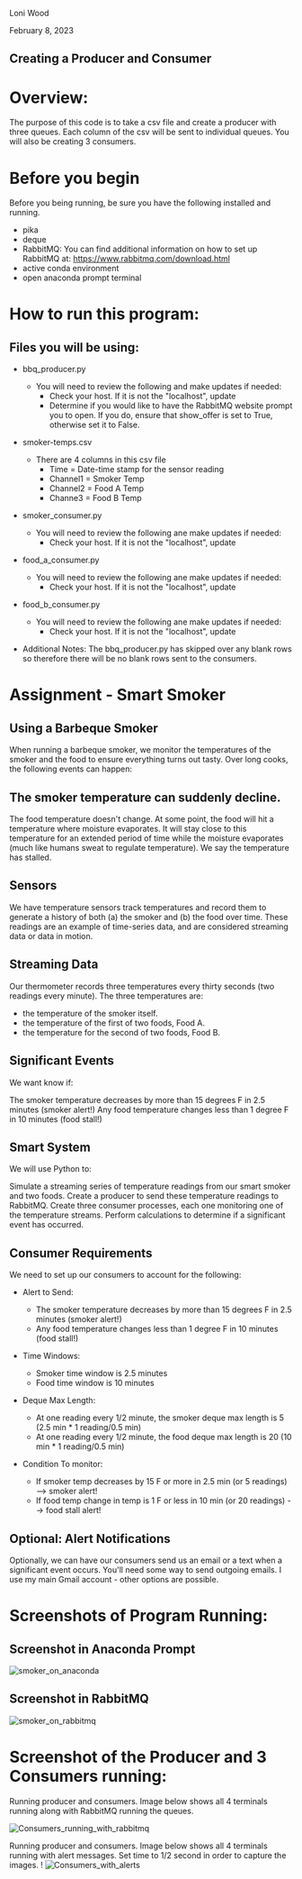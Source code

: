 Loni Wood  

February 8, 2023
## Creating a Producer and Consumer

# Overview:
The purpose of this code is to take a csv file and create a producer with three queues.  Each column of the csv will be sent to individual queues.  You will also be creating 3 consumers.

# Before you begin
Before you being running, be sure you have the following installed and running.
- pika
- deque
- RabbitMQ:
    You can find additional information on how to set up RabbitMQ at: https://www.rabbitmq.com/download.html
- active conda environment
- open anaconda prompt terminal

# How to run this program:
## Files you will be using:
 - bbq_producer.py
     - You will need to review the following and make updates if needed:
        - Check your host.  If it is not the "localhost", update
        - Determine if you would like to have the RabbitMQ website prompt you to open. If you do, ensure that show_offer is set to True, otherwise set it to False.
 
 - smoker-temps.csv
     - There are 4 columns in this csv file
        - Time = Date-time stamp for the sensor reading
        - Channel1 = Smoker Temp
        - Channel2 = Food A Temp 
        - Channe3 = Food B Temp 

 - smoker_consumer.py
    - You will need to review the following ane make updates if needed:
      - Check your host.  If it is not the "localhost", update

 - food_a_consumer.py
    - You will need to review the following ane make updates if needed:
      - Check your host.  If it is not the "localhost", update

 - food_b_consumer.py
    - You will need to review the following ane make updates if needed:
      - Check your host.  If it is not the "localhost", update

- Additional Notes:  The bbq_producer.py has skipped over any blank rows so therefore there will be no blank rows sent to the consumers. 

# Assignment - Smart Smoker 

## Using a Barbeque Smoker
When running a barbeque smoker, we monitor the temperatures of the smoker and the food to ensure everything turns out tasty. Over long cooks, the following events can happen:

## The smoker temperature can suddenly decline.
The food temperature doesn't change. At some point, the food will hit a temperature where moisture evaporates. It will stay close to this temperature for an extended period of time while the moisture evaporates (much like humans sweat to regulate temperature). We say the temperature has stalled.
 

## Sensors
We have temperature sensors track temperatures and record them to generate a history of both (a) the smoker and (b) the food over time. These readings are an example of time-series data, and are considered streaming data or data in motion.

 
## Streaming Data
Our thermometer records three temperatures every thirty seconds (two readings every minute). The three temperatures are:

 - the temperature of the smoker itself.
 - the temperature of the first of two foods, Food A.
 - the temperature for the second of two foods, Food B.
 

## Significant Events
We want know if:

The smoker temperature decreases by more than 15 degrees F in 2.5 minutes (smoker alert!)
Any food temperature changes less than 1 degree F in 10 minutes (food stall!)
 
## Smart System
We will use Python to:

Simulate a streaming series of temperature readings from our smart smoker and two foods.
Create a producer to send these temperature readings to RabbitMQ.
Create three consumer processes, each one monitoring one of the temperature streams. 
Perform calculations to determine if a significant event has occurred.

## Consumer Requirements
We need to set up our consumers to account for the following:
- Alert to Send:
  - The smoker temperature decreases by more than 15 degrees F in 2.5 minutes (smoker alert!)
  - Any food temperature changes less than 1 degree F in 10 minutes (food stall!)

- Time Windows:
  - Smoker time window is 2.5 minutes
  - Food time window is 10 minutes

- Deque Max Length:
  - At one reading every 1/2 minute, the smoker deque max length is 5 (2.5 min * 1 reading/0.5 min)
  - At one reading every 1/2 minute, the food deque max length is 20 (10 min * 1 reading/0.5 min) 

- Condition To monitor:
  - If smoker temp decreases by 15 F or more in 2.5 min (or 5 readings)  --> smoker alert!
  - If food temp change in temp is 1 F or less in 10 min (or 20 readings)  --> food stall alert!

## Optional: Alert Notifications
Optionally, we can have our consumers send us an email or a text when a significant event occurs. 
You'll need some way to send outgoing emails. I use my main Gmail account - other options are possible. 

# Screenshots of Program Running:
## Screenshot in Anaconda Prompt
![smoker_on_anaconda](smoker_anaconda.png)

## Screenshot in RabbitMQ
![smoker_on_rabbitmq](smoker_rabbit.png)

# Screenshot of the Producer and 3 Consumers running:
Running producer and consumers.  Image below shows all 4 terminals running along with RabbitMQ running the queues.

![Consumers_running_with_rabbitmq](RabbitMQ_running.png)

Running producer and consumers. Image below shows all 4 terminals running with alert messages. Set time to 1/2 second in order to capture the images.
!
![Consumers_with_alerts](Producer&Consumers.png)

